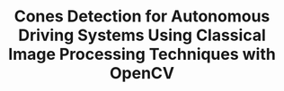 ---
title: Cones Detection for Autonomous Driving Systems Using Classical Image Processing Techniques with OpenCV
summary:
tags:
    - Image Processing
    - Computer Vision
    - Autonomous Driving
weight: 10
show_date: false
links:
#  - icon: github
#    icon_pack: fab
#    name: Code
#    url: https://github.com/Gad-MA/Cones-Detection-Using-OpenCV
  - icon: python
    icon_pack: fab
    name: Python
    url: 'https://#'
  - name: OpenCV
    url: 'https://#'
  - name: 'NumPy'
    url: 'https://#'

# Optional external URL for project (replaces project detail page).
external_link: https://github.com/Gad-MA/Cones-Detection-Using-OpenCV

---